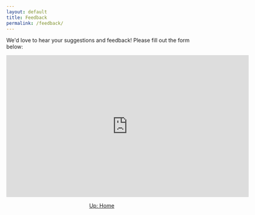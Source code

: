 ```yaml
---
layout: default
title: Feedback
permalink: /feedback/
---
```


We'd love to hear your suggestions and feedback! Please fill out the form below:

<iframe src="https://docs.google.com/forms/d/e/1FAIpQLSdog3oX9hd9SrAnMbPaqF1Bn9j-rC2n3EiKerBhGormAmg-rQ/viewform?embedded=true" width="640" height="375" frameborder="0" marginheight="0" marginwidth="0">Loading…</iframe>

<p style="text-align: center;">
  <a href="{{ site.baseurl }}/">Up: Home</a>
</p>


